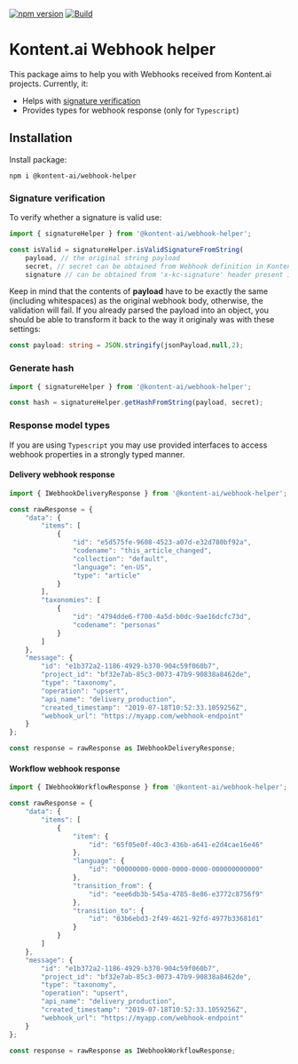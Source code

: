 [![npm version](https://badge.fury.io/js/%40kontent-ai%2Fwebhook-helper.svg)](https://badge.fury.io/js/%40kontent-ai%2Fwebhook-helper)
[![Build](https://github.com/kontent-ai/webhook-helper-js/actions/workflows/test.yml/badge.svg)](https://github.com/kontent-ai/webhook-helper-js/actions/workflows/test.yml)

# Kontent.ai Webhook helper

This package aims to help you with Webhooks received from Kontent.ai projects. Currently, it: 

* Helps with [signature verification](https://kontent.ai/learn/tutorials/develop-apps/integrate/webhooks#a-validate-received-notifications) 
* Provides types for webhook response (only for `Typescript`)

## Installation

Install package:

`npm i @kontent-ai/webhook-helper`

### Signature verification

To verify whether a signature is valid use:

```typescript
import { signatureHelper } from '@kontent-ai/webhook-helper';

const isValid = signatureHelper.isValidSignatureFromString(
    payload, // the original string payload 
    secret, // secret can be obtained from Webhook definition in Kontent.ai project
    signature // can be obtained from 'x-kc-signature' header present in webhook request);
```

Keep in mind that the contents of **payload** have to be exactly the same (including whitespaces) as the original webhook body, otherwise, the validation will fail. 
If you already parsed the payload into an object, you should be able to transform it back to the way it originaly was with these settings:

```typescript
const payload: string = JSON.stringify(jsonPayload,null,2);
```

### Generate hash

```typescript
import { signatureHelper } from '@kontent-ai/webhook-helper';

const hash = signatureHelper.getHashFromString(payload, secret);
```

### Response model types

If you are using `Typescript` you may use provided interfaces to access webhook properties in a strongly typed manner. 

#### Delivery webhook response

```typescript
import { IWebhookDeliveryResponse } from '@kontent-ai/webhook-helper';

const rawResponse = {
    "data": {
        "items": [
            {
                "id": "e5d575fe-9608-4523-a07d-e32d780bf92a",
                "codename": "this_article_changed",
                "collection": "default",
                "language": "en-US",
                "type": "article"
            }
        ],
        "taxonomies": [
            {
                "id": "4794dde6-f700-4a5d-b0dc-9ae16dcfc73d",
                "codename": "personas"
            }
        ]
    },
    "message": {
        "id": "e1b372a2-1186-4929-b370-904c59f060b7",
        "project_id": "bf32e7ab-85c3-0073-47b9-90838a8462de",
        "type": "taxonomy",
        "operation": "upsert",
        "api_name": "delivery_production",
        "created_timestamp": "2019-07-18T10:52:33.1059256Z",
        "webhook_url": "https://myapp.com/webhook-endpoint"
    }
};

const response = rawResponse as IWebhookDeliveryResponse;
```

#### Workflow webhook response

```typescript
import { IWebhookWorkflowResponse } from '@kontent-ai/webhook-helper';

const rawResponse = {
    "data": {
        "items": [
            {
                "item": {
                    "id": "65f05e0f-40c3-436b-a641-e2d4cae16e46"
                },
                "language": {
                    "id": "00000000-0000-0000-0000-000000000000"
                },
                "transition_from": {
                    "id": "eee6db3b-545a-4785-8e86-e3772c8756f9"
                },
                "transition_to": {
                    "id": "03b6ebd3-2f49-4621-92fd-4977b33681d1"
                }
            }
        ]
    },
    "message": {
        "id": "e1b372a2-1186-4929-b370-904c59f060b7",
        "project_id": "bf32e7ab-85c3-0073-47b9-90838a8462de",
        "type": "taxonomy",
        "operation": "upsert",
        "api_name": "delivery_production",
        "created_timestamp": "2019-07-18T10:52:33.1059256Z",
        "webhook_url": "https://myapp.com/webhook-endpoint"
    }
};

const response = rawResponse as IWebhookWorkflowResponse;
```
